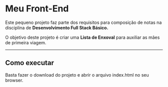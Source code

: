# Meu Front-End

Este pequeno projeto faz parte dos requisitos para composição de notas na disciplina de **Desenvolvimento Full Stack Básico.**

O objetivo deste projeto é criar uma **Lista de Enxoval** para auxiliar as mães de primeira viagem.

---
## Como executar

Basta fazer o download do projeto e abrir o arquivo index.html no seu browser.
